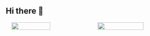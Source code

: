 ## Hi there 👋
<div style="display: flex; justify-content: center;">
  <img src="https://github-readme-stats.vercel.app/api?username=yiaoBang&show_icons=true&theme=transparent" style="width: 45%;height:100%;" />
  <img src="https://github-readme-stats.vercel.app/api/top-langs/?username=yiaoBang&layout=compact&langs_count=6&text_color=000&icon_color=fff&theme=graywhite" style="width: 49%;height:100%;" />
</div>
<!--
**yiaoBang/yiaoBang** is a ✨ _special_ ✨ repository because its `README.md` (this file) appears on your GitHub profile.

Here are some ideas to get you started:

- 🔭 I’m currently working on ...
- 🌱 I’m currently learning ...
- 👯 I’m looking to collaborate on ...
- 🤔 I’m looking for help with ...
- 💬 Ask me about ...
- 📫 How to reach me: ...
- 😄 Pronouns: ...
- ⚡ Fun fact: ...
-->
